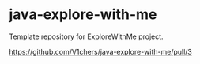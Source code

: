 # java-explore-with-me
Template repository for ExploreWithMe project.

https://github.com/V1chers/java-explore-with-me/pull/3
